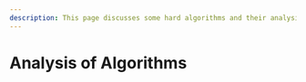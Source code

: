 ```yaml
---
description: This page discusses some hard algorithms and their analysis
---
```


# Analysis of Algorithms

